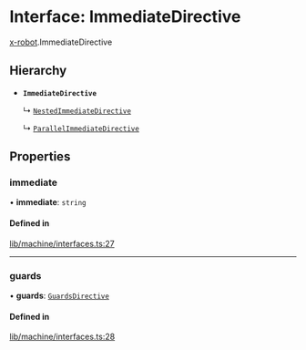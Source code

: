 # Interface: ImmediateDirective

[x-robot](../modules/x_robot.md).ImmediateDirective

## Hierarchy

- **`ImmediateDirective`**

  ↳ [`NestedImmediateDirective`](x_robot.NestedImmediateDirective.md)

  ↳ [`ParallelImmediateDirective`](x_robot.ParallelImmediateDirective.md)

## Properties

### immediate

• **immediate**: `string`

#### Defined in

[lib/machine/interfaces.ts:27](https://github.com/Masquerade-Circus/x-robot/blob/a0ed060/lib/machine/interfaces.ts#L27)

___

### guards

• **guards**: [`GuardsDirective`](x_robot.GuardsDirective.md)

#### Defined in

[lib/machine/interfaces.ts:28](https://github.com/Masquerade-Circus/x-robot/blob/a0ed060/lib/machine/interfaces.ts#L28)
